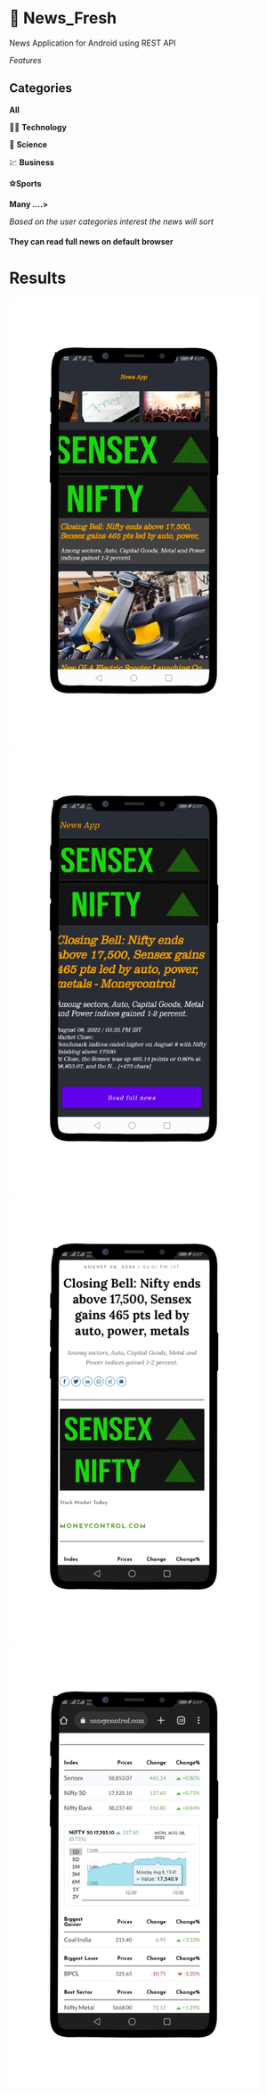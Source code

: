 # :newspaper: News_Fresh 
News Application for Android using REST API


_Features_

## Categories

**All**

:technologist: **Technology**

:microscope: **Science**

:chart: **Business**

:soccer:**Sports**

**Many ....>**


_Based on the user categories interest the news will sort_


#### They can read full news on default browser

# Results
<p float="left">
  <img src="https://github.com/Samarthasbhat/News_Fresh/blob/master/s3.png" width="450" />
  <img src="https://github.com/Samarthasbhat/News_Fresh/blob/master/s1.png" width="450" />
  <img src="https://github.com/Samarthasbhat/News_Fresh/blob/master/s4.png" width="450" /> 
  <img src="https://github.com/Samarthasbhat/News_Fresh/blob/master/s2.png" width="450" /> 

 
</p>
